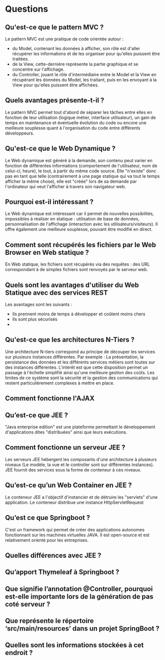 # Questions

## Qu'est-ce que le pattern MVC ?
Le pattern MVC est une pratique de code orientée autour :
- du Model, contenant les données à afficher, son rôle est d'aller récupérer les informations et de les organiser pour qu'elles puissent être traitées.
- de la View, cette-dernière représente la partie graphique et se concentre sur l'affichage. 
- du Controller, jouant le rôle d'intermédiaire entre le Model et la View en récupérant les données du Model, les traitant, puis en les envoyant à la View pour qu'elles puissent être affichées.

## Quels avantages présente-t-il ?
Le pattern MVC permet tout d'abord de séparer les tâches entre elles en fonction de leur utilisation (logique métier, interface utilisateur), un gain de temps en maintenance et éventuelle évolution du code ou encore une meilleure souplesse quant à l'organisation du code entre différents développeurs.

## Qu'est-ce que le Web Dynamique ?
Le Web dynamique est généré à la demande, son contenu peut varier en fonction de différentes informations (comportement de l'utilisateur, nom de celui-ci, heure), le tout, à partir du même code source. Elle "n'existe" donc pas en tant que telle (contrairement à une page statique qui va tout le temps afficher la même chose), elle est "créée" lors de sa demande par l'ordinateur qui veut l'afficher à travers son navigateur web.

## Pourquoi est-il intéressant ?
Le Web dynamique est intéressant car il permet de nouvelles possibilités, impossibles à réaliser en statique : utilisation de base de données, personnalisation de l'affichage (interaction avec les utilisateurs/visiteurs). Il offre également une meilleure souplesse, pouvant être modifié en direct.

## Comment sont récupérés les fichiers par le Web Browser en Web statique ?
En Web statique, les fichiers sont récupérés via des requêtes : des URL correspondant à de simples fichiers sont renvoyés par le serveur web.

## Quels sont les avantages d'utiliser du Web Statique avec des services REST
Les avantages sont les suivants :
- Ils prennent moins de temps à développer et coûtent moins chers
- Ils sont plus sécurisés
- 

## Qu'est-ce que les architectures N-Tiers ?
Une architecture N-tiers correspond au principe de découper les services sur plusieurs instances différentes. Par exemple : La présentation, la persistance des données et les différents services métiers sont toutes sur des instances différentes. L'intérêt est que cette disposition permet un passage à l'échelle simplifié ainsi qu'une meilleure gestion des coûts. Les limites de ce système sont la sécurité et la gestion des communications qui restent particulièrement complexes à mettre en place.

## Comment fonctionne l'AJAX

## Qu’est-ce que JEE ?

"Java enterprise edition" est une plateforme permettant le développement d'applications dites "distribuées" ainsi que leurs exécutions.

## Comment fonctionne un serveur JEE ?

Les serveurs JEE hébergent les composants d'une architecture à plusieurs niveaux (Le modèle, la vue et le controller sont sur différentes instances). JEE fournit des services sous la forme de conteneur à ces niveaux.

## Qu’est-ce qu’un Web Container en JEE ?

Le conteneur JEE a l'objectif d'instancier et de détruire les "servlets" d'une application. Le conteneur distribue une instance HttpServletRequest

## Qu’est ce que Springboot ? 

C'est un framework qui permet de créer des applications autonomes fonctionnant sur les machines virtuelles JAVA. Il est open-source et est relativement orienté pour les entreprises.

## Quelles différences avec JEE ?



## Qu’apport Thymeleaf à Springboot ?

## Que signifie l’annotation @Controller, pourquoi est-elle importante lors de la génération de pas coté serveur ?

## Que représente le répertoire ‘src/main/resources’ dans un projet SpringBoot ? 

## Quelles sont les informations stockées à cet endroit ?
